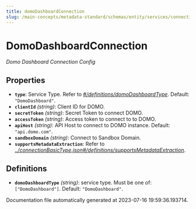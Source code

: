 ```yaml
---
title: domoDashboardConnection
slug: /main-concepts/metadata-standard/schemas/entity/services/connections/dashboard/domodashboardconnection
---
```


# DomoDashboardConnection

*Domo Dashboard Connection Config*

## Properties

- **`type`**: Service Type. Refer to *[#/definitions/domoDashboardType](#definitions/domoDashboardType)*. Default: `"DomoDashboard"`.
- **`clientId`** *(string)*: Client ID for DOMO.
- **`secretToken`** *(string)*: Secret Token to connect DOMO.
- **`accessToken`** *(string)*: Access token to connect to to DOMO.
- **`apiHost`** *(string)*: API Host to connect to DOMO instance. Default: `"api.domo.com"`.
- **`sandboxDomain`** *(string)*: Connect to Sandbox Domain.
- **`supportsMetadataExtraction`**: Refer to *[../connectionBasicType.json#/definitions/supportsMetadataExtraction](#/connectionBasicType.json#/definitions/supportsMetadataExtraction)*.
## Definitions

- <a id="definitions/domoDashboardType"></a>**`domoDashboardType`** *(string)*:  service type. Must be one of: `["DomoDashboard"]`. Default: `"DomoDashboard"`.


Documentation file automatically generated at 2023-07-16 19:59:36.193714.
